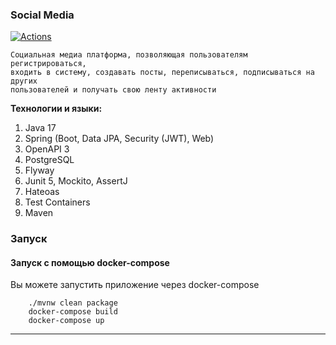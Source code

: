 ### Social Media

[![Actions](https://github.com/elseff/social-media/workflows/Build/badge.svg)](https://github.com/elseff/social-media/actions)

    Социальная медиа платформа, позволяющая пользователям регистрироваться, 
    входить в систему, создавать посты, переписываться, подписываться на других
    пользователей и получать свою ленту активности

<b>Технологии и языки:</b>
1. Java 17
2. Spring (Boot, Data JPA, Security (JWT), Web)
3. OpenAPI 3
4. PostgreSQL
5. Flyway
6. Junit 5, Mockito, AssertJ
7. Hateoas
8. Test Containers
9. Maven

### Запуск
#### Запуск с помощью docker-compose
Вы можете запустить приложение через docker-compose

```
    ./mvnw clean package
    docker-compose build
    docker-compose up
```

<hr/>
